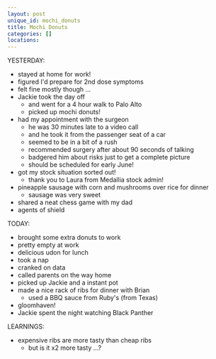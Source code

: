 ```yaml
---
layout: post
unique_id: mochi_donuts
title: Mochi Donuts
categories: []
locations: 
---
```


YESTERDAY:
* stayed at home for work!
* figured I'd prepare for 2nd dose symptoms
* felt fine mostly though ...
* Jackie took the day off
  * and went for a 4 hour walk to Palo Alto
  * picked up mochi donuts!
* had my appointment with the surgeon
  * he was 30 minutes late to a video call
  * and he took it from the passenger seat of a car
  * seemed to be in a bit of a rush
  * recommended surgery after about 90 seconds of talking
  * badgered him about risks just to get a complete picture
  * should be scheduled for early June!
* got my stock situation sorted out!
  * thank you to Laura from Medallia stock admin!
* pineapple sausage with corn and mushrooms over rice for dinner
  * sausage was very sweet
* shared a neat chess game with my dad
* agents of shield

TODAY:
* brought some extra donuts to work
* pretty empty at work
* delicious udon for lunch
* took a nap
* cranked on data
* called parents on the way home
* picked up Jackie and a instant pot
* made a nice rack of ribs for dinner with Brian
  * used a BBQ sauce from Ruby's (from Texas)
* gloomhaven!
* Jackie spent the night watching Black Panther

LEARNINGS:
* expensive ribs are more tasty than cheap ribs
  * but is it x2 more tasty ...?

